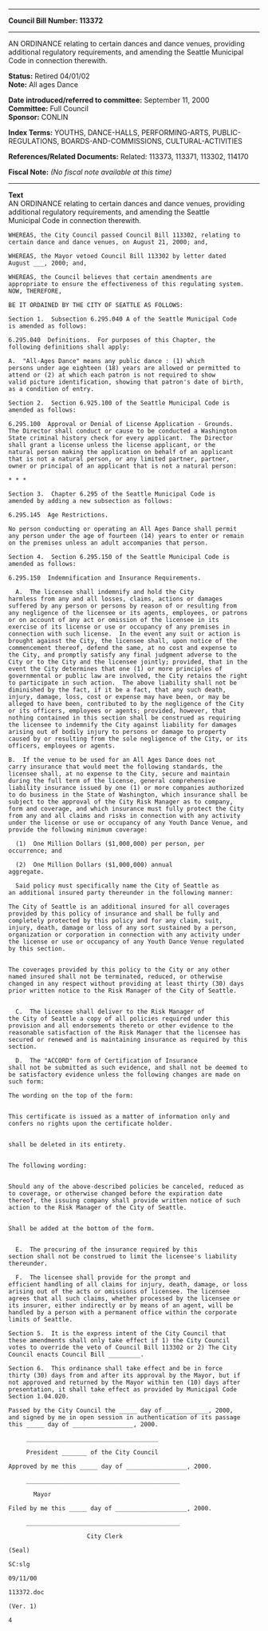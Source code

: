 * * * * *  
  
**Council Bill Number: [](#h0)[](#h2)113372**  
  
* * * * *  
  
AN ORDINANCE relating to certain dances and dance venues, providing additional regulatory requirements, and amending the Seattle Municipal Code in connection therewith.  
  
**Status:** Retired 04/01/02   
**Note:** All ages Dance  
  
  
**Date introduced/referred to committee:** September 11, 2000   
**Committee:** Full Council   
**Sponsor:** CONLIN   
  
**Index Terms:** YOUTHS, DANCE-HALLS, PERFORMING-ARTS, PUBLIC-REGULATIONS, BOARDS-AND-COMMISSIONS, CULTURAL-ACTIVITIES  
  
**References/Related Documents:** Related: 113373, 113371, 113302, 114170  
  
**Fiscal Note:** *(No fiscal note available at this time)*  
  
* * * * *  
  
**Text**  
    AN ORDINANCE relating to certain dances and dance venues, providing  
    additional regulatory requirements, and amending the Seattle  
    Municipal Code in connection therewith.  
  
    WHEREAS, the City Council passed Council Bill 113302, relating to  
    certain dance and dance venues, on August 21, 2000; and,  
  
    WHEREAS, the Mayor vetoed Council Bill 113302 by letter dated  
    August ___, 2000; and,  
  
    WHEREAS, the Council believes that certain amendments are  
    appropriate to ensure the effectiveness of this regulating system.  
    NOW, THEREFORE,  
  
    BE IT ORDAINED BY THE CITY OF SEATTLE AS FOLLOWS:  
  
    Section 1.  Subsection 6.295.040 A of the Seattle Municipal Code  
    is amended as follows:  
  
    6.295.040  Definitions.  For purposes of this Chapter, the  
    following definitions shall apply:  
  
    A.  "All-Ages Dance" means any public dance : (1) which  
    persons under age eighteen (18) years are allowed or permitted to  
    attend or (2) at which each patron is not required to show  
    valid picture identification, showing that patron's date of birth,  
    as a condition of entry.  
  
    Section 2.  Section 6.925.100 of the Seattle Municipal Code is  
    amended as follows:  
  
    6.295.100  Approval or Denial of License Application - Grounds.  
    The Director shall conduct or cause to be conducted a Washington  
    State criminal history check for every applicant.  The Director  
    shall grant a license unless the license applicant, or the  
    natural person making the application on behalf of an applicant  
    that is not a natural person, or any limited partner, partner,  
    owner or principal of an applicant that is not a natural person:  
  
    * * *  
  
    Section 3.  Chapter 6.295 of the Seattle Municipal Code is  
    amended by adding a new subsection as follows:  
  
    6.295.145  Age Restrictions.  
  
    No person conducting or operating an All Ages Dance shall permit  
    any person under the age of fourteen (14) years to enter or remain  
    on the premises unless an adult accompanies that person.  
  
    Section 4.  Section 6.295.150 of the Seattle Municipal Code is  
    amended as follows:  
  
    6.295.150  Indemnification and Insurance Requirements.  
  
      A.  The licensee shall indemnify and hold the City  
    harmless from any and all losses, claims, actions or damages  
    suffered by any person or persons by reason of or resulting from  
    any negligence of the licensee or its agents, employees, or patrons  
    or on account of any act or omission of the licensee in its  
    exercise of its license or use or occupancy of any premises in  
    connection with such license.  In the event any suit or action is  
    brought against the City, the licensee shall, upon notice of the  
    commencement thereof, defend the same, at no cost and expense to  
    the City, and promptly satisfy any final judgment adverse to the  
    City or to the City and the licensee jointly; provided, that in the  
    event the City determines that one (1) or more principles of  
    governmental or public law are involved, the City retains the right  
    to participate in such action.  The above liability shall not be  
    diminished by the fact, if it be a fact, that any such death,  
    injury, damage, loss, cost or expense may have been, or may be  
    alleged to have been, contributed to by the negligence of the City  
    or its officers, employees or agents; provided, however, that  
    nothing contained in this section shall be construed as requiring  
    the licensee to indemnify the City against liability for damages  
    arising out of bodily injury to persons or damage to property  
    caused by or resulting from the sole negligence of the City, or its  
    officers, employees or agents.  
  
    B.  If the venue to be used for an All Ages Dance does not  
    carry insurance that would meet the following standards, the  
    licensee shall, at no expense to the City, secure and maintain  
    during the full term of the license, general comprehensive  
    liability insurance issued by one (1) or more companies authorized  
    to do business in the State of Washington, which insurance shall be  
    subject to the approval of the City Risk Manager as to company,  
    form and coverage, and which insurance must fully protect the City  
    from any and all claims and risks in connection with any activity  
    under the license or use or occupancy of any Youth Dance Venue, and  
    provide the following minimum coverage:  
  
      (1)  One Million Dollars ($1,000,000) per person, per  
    occurrence; and  
  
      (2)  One Million Dollars ($1,000,000) annual  
    aggregate.  
  
      Said policy must specifically name the City of Seattle as  
    an additional insured party thereunder in the following manner:  
  
    The City of Seattle is an additional insured for all coverages  
    provided by this policy of insurance and shall be fully and  
    completely protected by this policy and for any claim, suit,  
    injury, death, damage or loss of any sort sustained by a person,  
    organization or corporation in connection with any activity under  
    the license or use or occupancy of any Youth Dance Venue regulated  
    by this section.  
  
  
    The coverages provided by this policy to the City or any other  
    named insured shall not be terminated, reduced, or otherwise  
    changed in any respect without providing at least thirty (30) days  
    prior written notice to the Risk Manager of the City of Seattle.  
  
  
      C.  The licensee shall deliver to the Risk Manager of  
    the City of Seattle a copy of all policies required under this  
    provision and all endorsements thereto or other evidence to the  
    reasonable satisfaction of the Risk Manager that the licensee has  
    secured or renewed and is maintaining insurance as required by this  
    section.  
  
      D.  The "ACCORD" form of Certification of Insurance  
    shall not be submitted as such evidence, and shall not be deemed to  
    be satisfactory evidence unless the following changes are made on  
    such form:  
  
    The wording on the top of the form:  
  
  
    This certificate is issued as a matter of information only and  
    confers no rights upon the certificate holder.  
  
  
    shall be deleted in its entirety.  
  
  
    The following wording:  
  
  
    Should any of the above-described policies be canceled, reduced as  
    to coverage, or otherwise changed before the expiration date  
    thereof, the issuing company shall provide written notice of such  
    action to the Risk Manager of the City of Seattle.  
  
  
    Shall be added at the bottom of the form.  
  
  
      E.  The procuring of the insurance required by this  
    section shall not be construed to limit the licensee's liability  
    thereunder.  
  
      F.  The licensee shall provide for the prompt and  
    efficient handling of all claims for injury, death, damage, or loss  
    arising out of the acts or omissions of licensee. The licensee  
    agrees that all such claims, whether processed by the licensee or  
    its insurer, either indirectly or by means of an agent, will be  
    handled by a person with a permanent office within the corporate  
    limits of Seattle.  
  
    Section 5.  It is the express intent of the City Council that  
    these amendments shall only take effect if 1) the City Council  
    votes to override the veto of Council Bill 113302 or 2) The City  
    Council enacts Council Bill _________.  
  
    Section 6.  This ordinance shall take effect and be in force  
    thirty (30) days from and after its approval by the Mayor, but if  
    not approved and returned by the Mayor within ten (10) days after  
    presentation, it shall take effect as provided by Municipal Code  
    Section 1.04.020.  
  
    Passed by the City Council the _____ day of ____________, 2000,  
    and signed by me in open session in authentication of its passage  
    this _____ day of _________________, 2000.  
  
         _____________________________________  
  
         President _______ of the City Council  
  
    Approved by me this _____ day of _________________, 2000.  
  
         ___________________________________________  
  
           Mayor  
  
    Filed by me this _____ day of ____________________, 2000.  
  
         ___________________________________________  
  
                          City Clerk  
  
    (Seal)  
  
    SC:slg  
  
    09/11/00  
  
    113372.doc  
  
    (Ver. 1)  
  
    4  
